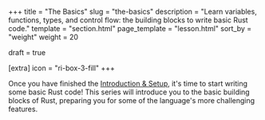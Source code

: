 +++
title = "The Basics"
slug = "the-basics"
description = "Learn variables, functions, types, and control flow: the building blocks to write basic Rust code."
template = "section.html"
page_template = "lesson.html"
sort_by = "weight"
weight = 20

draft = true

[extra]
icon = "ri-box-3-fill"
+++

Once you have finished the [Introduction & Setup](/lessons/1-intro-and-setup),
it's time to start writing some basic Rust code! This series will introduce you
to the basic building blocks of Rust, preparing you for some of the language's
more challenging features.